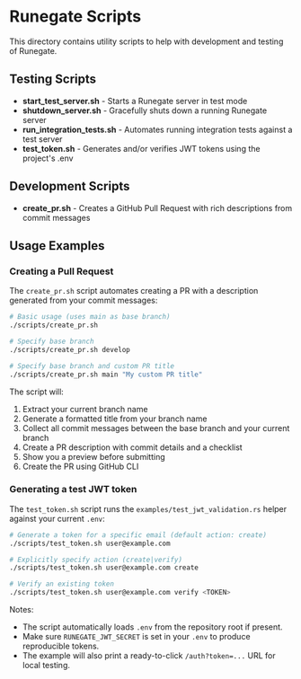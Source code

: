 # Runegate Scripts

This directory contains utility scripts to help with development and testing of Runegate.

## Testing Scripts

- **start_test_server.sh** - Starts a Runegate server in test mode
- **shutdown_server.sh** - Gracefully shuts down a running Runegate server
- **run_integration_tests.sh** - Automates running integration tests against a test server
- **test_token.sh** - Generates and/or verifies JWT tokens using the project's .env

## Development Scripts

- **create_pr.sh** - Creates a GitHub Pull Request with rich descriptions from commit messages

## Usage Examples

### Creating a Pull Request

The `create_pr.sh` script automates creating a PR with a description generated from your commit messages:

```bash
# Basic usage (uses main as base branch)
./scripts/create_pr.sh

# Specify base branch
./scripts/create_pr.sh develop

# Specify base branch and custom PR title
./scripts/create_pr.sh main "My custom PR title"
```

The script will:

1. Extract your current branch name
2. Generate a formatted title from your branch name
3. Collect all commit messages between the base branch and your current branch
4. Create a PR description with commit details and a checklist
5. Show you a preview before submitting
6. Create the PR using GitHub CLI

### Generating a test JWT token

The `test_token.sh` script runs the `examples/test_jwt_validation.rs` helper against your current `.env`:

```bash
# Generate a token for a specific email (default action: create)
./scripts/test_token.sh user@example.com

# Explicitly specify action (create|verify)
./scripts/test_token.sh user@example.com create

# Verify an existing token
./scripts/test_token.sh user@example.com verify <TOKEN>
```

Notes:
- The script automatically loads `.env` from the repository root if present.
- Make sure `RUNEGATE_JWT_SECRET` is set in your `.env` to produce reproducible tokens.
- The example will also print a ready-to-click `/auth?token=...` URL for local testing.
